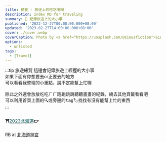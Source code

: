 ```yaml
---
title: 總覽 - 旅途上的吃吃喝喝
description: Index MD for traveling
summary: 🎉 紀錄旅途上的大小事
published: '2022-12-27T00:00:00.000+08:00'
updated: '2023-02-27T14:00:00.000+08:00'
cover: ./cover.webp
coverCaption: Photo by <a href="https://unsplash.com/@sinusfiction">Sies Kranen</a> on <a href="https://unsplash.com/s/photos/motivation?utm_source=unsplash&utm_medium=referral&utm_content=creditCopyText">Unsplash</a>
options:
  - unlisted
tags:
  - [Travel]
---
```

:::tip 旅遊總覽
這邊會記錄旅遊上經歷的大小事<br/>
如果下面有你想要去or正要去的地方<br/>
可以看看我整理的小重點，說不定能幫上忙喔<br/>
<br/>
除此之外還會放放吃吃ㄏㄏ跑跑跳跳聽聽畫畫的紀錄，繞去其他頁籤看看吧<br/>
可以利用首頁上面的🔍或旁邊的<kbd>tag</kbd>🏷️找找有沒有能幫上忙的東西<br/>
:::


<h4>⛩️<a href="/trip/hokkaido_precaution"><b style="color:#4c8181">2023北海道</b></a>👉</h4>
<ImgZoom src="/trip/hokkaido_page.webp" alt="北海道神宮" class="h-full object-cover" width="500">
RB  at <a href="https://goo.gl/maps/rgxG3pNAQSkDXied6" target="_blank">北海道神宮</a>
</ImgZoom>